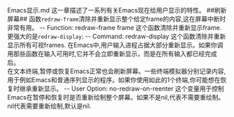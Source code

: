 Emacs显示.md
这一章描述了一系列有关Emacs现在给用户显示的特性。
##刷新屏幕##
函数`redraw-frame`清除并重新显示整个给定frame的内容,这在屏幕中断时非常有用。
 -- Function: redraw-frame frame
这个函数清除并重新显示frame.
更强大的是`redraw-display`:
 -- Command: redraw-display
 这个函数清除并重新显示所有可视frames.
在Emacs中,用户输入进程占据大部分重新显示。如果你调用那些函数在输入可用时,它并不会立即重新显示，而是在所有输入都已经完成后。  
在文本终端,暂停或恢复Emacs正常也会刷新屏幕。一些终端模拟器分别记录内容,用于例如Emacs和普通序列显示的程序。如果你使用如此的1个终端,你可能想在恢复时继承重新显示。
 -- User Option: no-redraw-on-reenter
 这个变量用于控制Emacs在暂停和恢复时是否重新绘制整个屏幕。如果不是nil,代表不需要重绘制。nil代表需要重新绘制,默认是nil.